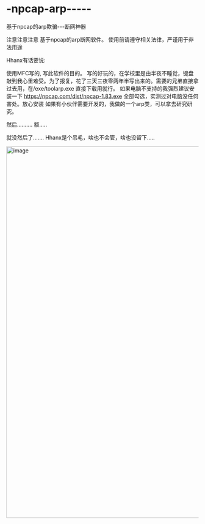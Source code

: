 # -npcap-arp-----
基于npcap的arp欺骗---断网神器

注意注意注意
基于npcap的arp断网软件。
使用前请遵守相关法律，严谨用于非法用途

Hhanx有话要说:

使用MFC写的, 写此软件的目的。
写的好玩的，在学校里是由半夜不睡觉，键盘敲到我心里难受。为了报复，花了三天三夜零两年半写出来的。需要的兄弟直接拿过去用，在/exe/toolarp.exe
直接下载用就行。
如果电脑不支持的我强烈建议安装一下
https://npcap.com/dist/npcap-1.83.exe
全部勾选，实测过对电脑没任何害处。放心安装
如果有小伙伴需要开发的，我做的一个arp类，可以拿去研究研究。

然后..........  额.....


就没然后了.......
Hhanx是个吊毛，啥也不会管，啥也没留下.....

<img width="1896" height="971" alt="image" src="https://github.com/user-attachments/assets/8549f31c-eb0f-438d-80fa-7c844f5d4b63" />

